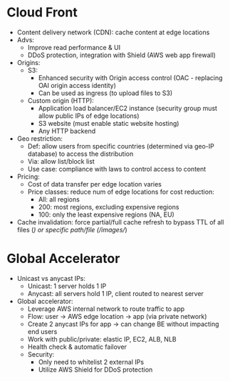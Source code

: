 # Cloud Front
- Content delivery network (CDN): cache content at edge locations
- Advs:
  - Improve read performance & UI
  - DDoS protection, integration with Shield (AWS web app firewall)
- Origins:
  - S3:
    - Enhanced security with Origin access control (OAC - replacing OAI origin access identity)
    - Can be used as ingress (to upload files to S3)
  - Custom origin (HTTP):
    - Application load balancer/EC2 instance (security group must allow public IPs of edge locations)
    - S3 website (must enable static website hosting)
    - Any HTTP backend
- Geo restriction:
  - Def: allow users from specific countries (determined via geo-IP database) to access the distribution
  - Via: allow list/block list
  - Use case: compliance with laws to control access to content
- Pricing:
  - Cost of data transfer per edge location varies
  - Price classes: reduce num of edge locations for cost reduction:
    - All: all regions
    - 200: most regions, excluding expensive regions
    - 100: only the least expensive regions (NA, EU)
- Cache invalidation: force partial/full cache refresh to bypass TTL of all files (*) or specific path/file (/images/*)

# Global Accelerator
- Unicast vs anycast IPs:
  - Unicast: 1 server holds 1 IP
  - Anycast: all servers hold 1 IP, client routed to nearest server
- Global accelerator:
  - Leverage AWS internal network to route traffic to app
  - Flow: user -> AWS edge location -> app (via private network)
  - Create 2 anycast IPs for app -> can change BE without impacting end users
  - Work with public/private: elastic IP, EC2, ALB, NLB
  - Health check & automatic failover
  - Security:
    - Only need to whitelist 2 external IPs
    - Utilize AWS Shield for DDoS protection